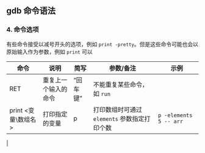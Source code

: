 ## gdb 命令语法

### 4. 命令选项

有些命令接受以减号开头的选项，例如 `print -pretty`。但是这些命令可能也会以原始输入作为参数，例如 `print` 可以

| 命令 | 说明 | 简写 | 参数/备注 | 示例 |
|-----|------|-----|----------|-----|
| RET | 重复上一个输入的命令 | “回车键” | 不能重复某些命令，如 `run` | |
| print <变量\数组名> | 打印指定的变量 | p | 打印数组时可通过 `elements` 参数指定打印个数 | `p -elements 5 -- arr` |
| 